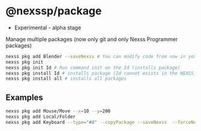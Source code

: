 # @nexssp/package

- Experimental - alpha stage

Manage multiple packages (now only git and only Nexss Programmer packages)

```sh
nexss pkg add Blender --saveNexss # You can modify code from now in your folder and use it for your project.
nexss pkg init
nexss pkg init Id # Run command init on the Id (installs package)
nexss pkg install Id # installs package (Id cannot exists in the NEXSS_PACKAGES_PATH)
nexss pkg install all # installs all packages
```

## Examples

```sh
nexss pkg add Mouse/Move --x=10 --y=200
nexss pkg add Local/Folder
nexss pkg add Keyboard --type="#d" --copyPackage --saveNexss  --forceNexss # --copyPackage to the current folder (you can modify)

```
